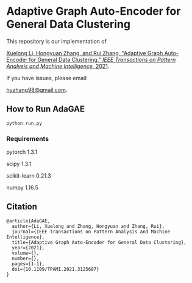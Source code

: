# Adaptive Graph Auto-Encoder for General Data Clustering


This repository is our implementation of 

[Xuelong Li, Hongyuan Zhang, and Rui Zhang, "Adaptive Graph Auto-Encoder for General Data Clustering," *IEEE Transactions on Pattern Analysis and Machine Intelligence*, 2021](https://ieeexplore.ieee.org/document/9606581).



If you have issues, please email:

hyzhang98@gmail.com.

## How to Run AdaGAE
```
python run.py
```
### Requirements 
pytorch 1.3.1

scipy 1.3.1

scikit-learn 0.21.3

numpy 1.16.5

## Citation

```
@article{AdaGAE,
  author={Li, Xuelong and Zhang, Hongyuan and Zhang, Rui},
  journal={IEEE Transactions on Pattern Analysis and Machine Intelligence}, 
  title={Adaptive Graph Auto-Encoder for General Data Clustering}, 
  year={2021},
  volume={},
  number={},
  pages={1-1},
  doi={10.1109/TPAMI.2021.3125687}
}

```


